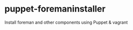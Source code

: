 puppet-foremaninstaller
=======================

Install foreman and other components using Puppet &amp; vagrant
